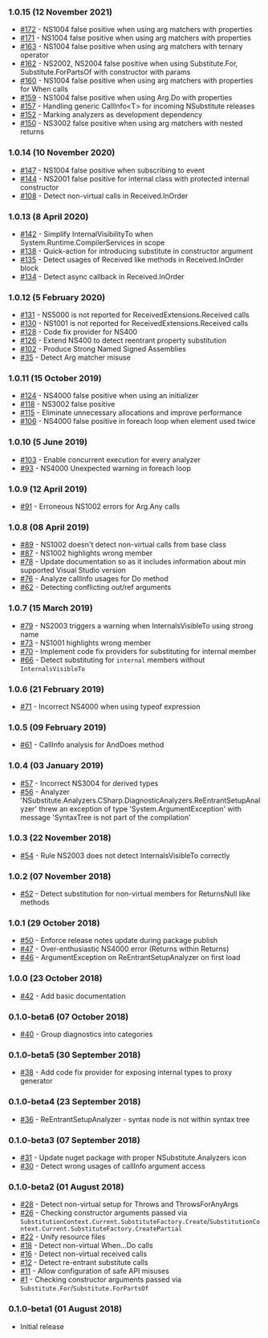 ### 1.0.15 (12 November 2021)

- [#172](https://github.com/nsubstitute/NSubstitute.Analyzers/issues/172) - NS1004 false positive when using arg matchers with properties
- [#171](https://github.com/nsubstitute/NSubstitute.Analyzers/issues/171) - NS1004 false positive when using arg matchers with properties
- [#163](https://github.com/nsubstitute/NSubstitute.Analyzers/issues/163) - NS1004 false positive when using arg matchers with ternary operator
- [#162](https://github.com/nsubstitute/NSubstitute.Analyzers/issues/162) - NS2002, NS2004 false positive when using Substitute.For, Substitute.ForPartsOf with constructor with params
- [#160](https://github.com/nsubstitute/NSubstitute.Analyzers/issues/160) - NS1004 false positive when using arg matchers with properties for When calls
- [#159](https://github.com/nsubstitute/NSubstitute.Analyzers/issues/159) - NS1004 false positive when using Arg.Do with properties
- [#157](https://github.com/nsubstitute/NSubstitute.Analyzers/issues/157) - Handling generic CallInfo&lt;T&gt; for incoming NSubstitute releases
- [#152](https://github.com/nsubstitute/NSubstitute.Analyzers/issues/152) - Marking analyzers as development dependency
- [#150](https://github.com/nsubstitute/NSubstitute.Analyzers/issues/150) - NS3002 false positive when using arg matchers with nested returns

### 1.0.14 (10 November 2020)

- [#147](https://github.com/nsubstitute/NSubstitute.Analyzers/issues/147) - NS1004 false positive when subscribing to event
- [#144](https://github.com/nsubstitute/NSubstitute.Analyzers/issues/144) - NS2001 false positive for internal class with protected internal constructor
- [#108](https://github.com/nsubstitute/NSubstitute.Analyzers/issues/108) - Detect non-virtual calls in Received.InOrder

### 1.0.13 (8 April 2020)

- [#142](https://github.com/nsubstitute/NSubstitute.Analyzers/issues/142) - Simplify InternalVisibilityTo when System.Runtime.CompilerServices in scope
- [#138](https://github.com/nsubstitute/NSubstitute.Analyzers/issues/138) - Quick-action for introducing substitute in constructor argument
- [#135](https://github.com/nsubstitute/NSubstitute.Analyzers/issues/135) - Detect usages of Received like methods in Received.InOrder block
- [#134](https://github.com/nsubstitute/NSubstitute.Analyzers/issues/134) - Detect async callback in Received.InOrder

### 1.0.12 (5 February 2020)

- [#131](https://github.com/nsubstitute/NSubstitute.Analyzers/issues/131) - NS5000 is not reported for ReceivedExtensions.Received calls 
- [#130](https://github.com/nsubstitute/NSubstitute.Analyzers/issues/130) - NS1001 is not reported for ReceivedExtensions.Received calls 
- [#128](https://github.com/nsubstitute/NSubstitute.Analyzers/issues/128) - Code fix provider for NS400 
- [#126](https://github.com/nsubstitute/NSubstitute.Analyzers/issues/126) - Extend NS400 to detect reentrant property substitution 
- [#102](https://github.com/nsubstitute/NSubstitute.Analyzers/issues/102) - Produce Strong Named Signed Assemblies  
- [#35](https://github.com/nsubstitute/NSubstitute.Analyzers/issues/35) - Detect Arg matcher misuse 

### 1.0.11 (15 October 2019)

- [#124](https://github.com/nsubstitute/NSubstitute.Analyzers/issues/124) - NS4000 false positive when using an initializer
- [#118](https://github.com/nsubstitute/NSubstitute.Analyzers/issues/118) - NS3002 false positive
- [#115](https://github.com/nsubstitute/NSubstitute.Analyzers/issues/115) - Eliminate unnecessary allocations and improve performance
- [#106](https://github.com/nsubstitute/NSubstitute.Analyzers/issues/106) - NS4000 false positive in foreach loop when element used twice

### 1.0.10 (5 June 2019)

 - [#103](https://github.com/nsubstitute/NSubstitute.Analyzers/issues/103) - Enable concurrent execution for every analyzer
 - [#93](https://github.com/nsubstitute/NSubstitute.Analyzers/issues/93) - NS4000 Unexpected warning in foreach loop
 
### 1.0.9 (12 April 2019)

 - [#91](https://github.com/nsubstitute/NSubstitute.Analyzers/issues/91) - Erroneous NS1002 errors for Arg.Any calls

### 1.0.8 (08 April 2019)

 - [#89](https://github.com/nsubstitute/NSubstitute.Analyzers/issues/89) - NS1002 doesn't detect non-virtual calls from base class
 - [#87](https://github.com/nsubstitute/NSubstitute.Analyzers/issues/87) - NS1002 highlights wrong member
 - [#78](https://github.com/nsubstitute/NSubstitute.Analyzers/issues/78) - Update documentation so as it includes information about min supported Visual Studio version
 - [#76](https://github.com/nsubstitute/NSubstitute.Analyzers/issues/76) - Analyze callInfo usages for Do method
 - [#62](https://github.com/nsubstitute/NSubstitute.Analyzers/issues/62) - Detecting conflicting out/ref arguments

### 1.0.7 (15 March 2019)

 - [#79](https://github.com/nsubstitute/NSubstitute.Analyzers/issues/79) - NS2003 triggers a warning when InternalsVisibleTo using strong name
 - [#73](https://github.com/nsubstitute/NSubstitute.Analyzers/issues/73) - NS1001 highlights wrong member
 - [#70](https://github.com/nsubstitute/NSubstitute.Analyzers/issues/70) - Implement code fix providers for substituting for internal member
 - [#66](https://github.com/nsubstitute/NSubstitute.Analyzers/issues/66) - Detect substituting for `internal` members without `InternalsVisibleTo`

### 1.0.6 (21 February 2019)

 - [#71](https://github.com/nsubstitute/NSubstitute.Analyzers/issues/71) - Incorrect NS4000 when using typeof expression

### 1.0.5 (09 February 2019)

 - [#61](https://github.com/nsubstitute/NSubstitute.Analyzers/issues/61) - CallInfo analysis for AndDoes method

### 1.0.4 (03 January 2019)

 - [#57](https://github.com/nsubstitute/NSubstitute.Analyzers/issues/57) - Incorrect NS3004 for derived types
 - [#56](https://github.com/nsubstitute/NSubstitute.Analyzers/issues/56) - Analyzer 'NSubstitute.Analyzers.CSharp.DiagnosticAnalyzers.ReEntrantSetupAnalyzer' threw an exception of type 'System.ArgumentException' with message 'SyntaxTree is not part of the compilation'

### 1.0.3 (22 November 2018)

 - [#54](https://github.com/nsubstitute/NSubstitute.Analyzers/issues/54) - Rule NS2003 does not detect InternalsVisibleTo correctly

### 1.0.2 (07 November 2018)

 - [#52](https://github.com/nsubstitute/NSubstitute.Analyzers/issues/52) - Detect substitution for non-virtual members for ReturnsNull like methods

### 1.0.1 (29 October 2018)

 - [#50](https://github.com/nsubstitute/NSubstitute.Analyzers/issues/50) - Enforce release notes update during package publish
 - [#47](https://github.com/nsubstitute/NSubstitute.Analyzers/issues/47) - Over-enthusiastic NS4000 error (Returns within Returns)
 - [#46](https://github.com/nsubstitute/NSubstitute.Analyzers/issues/46) - ArgumentException on ReEntrantSetupAnalyzer on first load

### 1.0.0 (23 October 2018)

 - [#42](https://github.com/nsubstitute/NSubstitute.Analyzers/issues/42) - Add basic documentation

### 0.1.0-beta6 (07 October 2018)

 - [#40](https://github.com/nsubstitute/NSubstitute.Analyzers/issues/40) - Group diagnostics into categories

### 0.1.0-beta5 (30 September 2018)

 - [#38](https://github.com/nsubstitute/NSubstitute.Analyzers/issues/38) - Add code fix provider for exposing internal types to proxy generator

### 0.1.0-beta4 (23 September 2018)

 - [#36](https://github.com/nsubstitute/NSubstitute.Analyzers/issues/36) - ReEntrantSetupAnalyzer - syntax node is not within syntax tree

### 0.1.0-beta3 (07 September 2018)

 - [#31](https://github.com/nsubstitute/NSubstitute.Analyzers/issues/31) - Update nuget package with proper NSubstitute.Analyzers icon
 - [#30](https://github.com/nsubstitute/NSubstitute.Analyzers/issues/30) - Detect wrong usages of callInfo argument access

### 0.1.0-beta2 (01 August 2018)

 - [#28](https://github.com/nsubstitute/NSubstitute.Analyzers/issues/28) - Detect non-virtual setup for Throws and ThrowsForAnyArgs
 - [#26](https://github.com/nsubstitute/NSubstitute.Analyzers/issues/26) - Checking constructor arguments passed via `SubstitutionContext.Current.SubstituteFactory.Create`/`SubstitutionContext.Current.SubstituteFactory.CreatePartial`
 - [#22](https://github.com/nsubstitute/NSubstitute.Analyzers/issues/22) - Unify resource files
 - [#18](https://github.com/nsubstitute/NSubstitute.Analyzers/issues/18) - Detect non-virtual When...Do calls
 - [#16](https://github.com/nsubstitute/NSubstitute.Analyzers/issues/16) - Detect non-virtual received calls
 - [#12](https://github.com/nsubstitute/NSubstitute.Analyzers/issues/12) - Detect re-entrant substitute calls
 - [#11](https://github.com/nsubstitute/NSubstitute.Analyzers/issues/11) - Allow configuration of safe API misuses
 - [#1](https://github.com/nsubstitute/NSubstitute.Analyzers/issues/1) - Checking constructor arguments passed via `Substitute.For`/`Substitute.ForPartsOf`

### 0.1.0-beta1 (01 August 2018)
 - Initial release